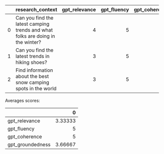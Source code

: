 |    | research_context                                                               |   gpt_relevance |   gpt_fluency |   gpt_coherence |   gpt_groundedness |
|---:|:-------------------------------------------------------------------------------|----------------:|--------------:|----------------:|-------------------:|
|  0 | Can you find the latest camping trends and what folks are doing in the winter? |               4 |             5 |               5 |                  5 |
|  1 | Can you find the latest trends in hiking shoes?                                |               3 |             5 |               5 |                  1 |
|  2 | Find information about the best snow camping spots in the world                |               3 |             5 |               5 |                  5 |

Averages scores:

|                  |       0 |
|:-----------------|--------:|
| gpt_relevance    | 3.33333 |
| gpt_fluency      | 5       |
| gpt_coherence    | 5       |
| gpt_groundedness | 3.66667 |